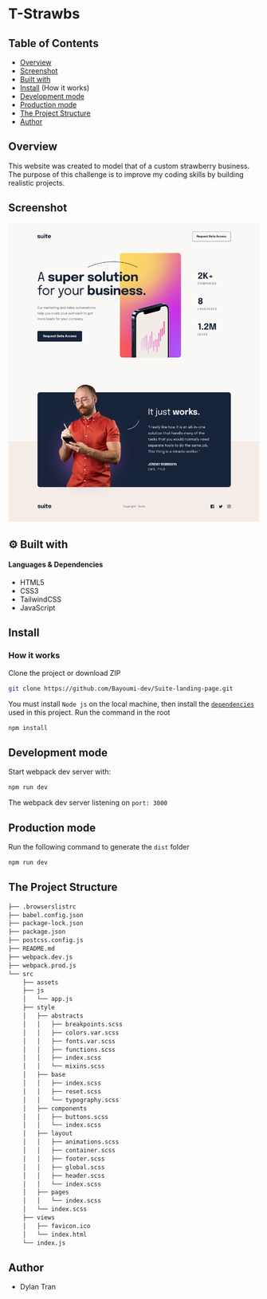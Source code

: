 # T-Strawbs

## Table of Contents

- [Overview](#overview)
- [Screenshot](#screenshot)
- [Built with](#-built-with)
- [Install](#install) (How it works)
- [Development mode](#development-mode)
- [Production  mode](#production-mode)
- [The Project Structure](#the-project-structure)
- [Author](#author)

## Overview

This website was created to model that of a custom strawberry business. The purpose of this challenge is to improve my coding skills by building realistic projects.

## Screenshot

![Suite landing page](https://github.com/Bayoumi-dev/Suite-landing-page/blob/master/src/assets/suite-preview.jpg)


## ⚙ Built with
#### Languages & Dependencies
- HTML5
- CSS3
- TailwindCSS
- JavaScript

## Install

### How it works
Clone the project or download ZIP
```bash
git clone https://github.com/Bayoumi-dev/Suite-landing-page.git
```
You must install `Node js` on the local machine, then install the [`dependencies`](package.json) used in this project. Run the command in the root
```bash
npm install
```
## Development mode
Start webpack dev server with:
```bash
npm run dev
```
The webpack dev server listening on `port: 3000`

## Production mode
Run the following command to generate the `dist` folder
 ```bash
npm run dev
```
## The Project Structure
```bash
├── .browserslistrc
├── babel.config.json
├── package-lock.json
├── package.json
├── postcss.config.js
├── README.md
├── webpack.dev.js
├── webpack.prod.js
└── src     
    ├── assets
    ├── js
    │   └── app.js
    ├── style
    │   ├── abstracts
    │   │   ├── breakpoints.scss
    │   │   ├── colors.var.scss
    │   │   ├── fonts.var.scss
    │   │   ├── functions.scss
    │   │   ├── index.scss
    │   │   └── mixins.scss
    │   ├── base 
    │   │   ├── index.scss
    │   │   ├── reset.scss
    │   │   └── typography.scss
    │   ├── components
    │   │   ├── buttons.scss
    │   │   └── index.scss
    │   ├── layout
    │   │   ├── animations.scss
    │   │   ├── container.scss
    │   │   ├── footer.scss
    │   │   ├── global.scss
    │   │   ├── header.scss
    │   │   └── index.scss
    │   ├── pages
    │   │   └── index.scss
    │   └── index.scss
    ├── views
    │   ├── favicon.ico
    │   └── index.html
    └── index.js
```

## Author
- Dylan Tran
